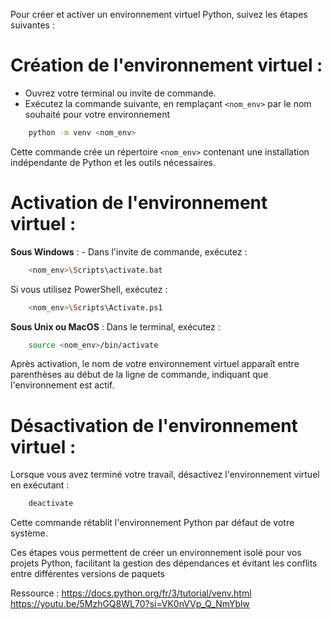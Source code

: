 Pour créer et activer un environnement virtuel Python, suivez les étapes suivantes :

#  **Création de l'environnement virtuel** :
    
- Ouvrez votre terminal ou invite de commande.
- Exécutez la commande suivante, en remplaçant `<nom_env>` par le nom souhaité pour votre environnement 
```bash
    python -m venv <nom_env>   
```
        
   Cette commande crée un répertoire `<nom_env>` contenant une installation indépendante de Python et les outils nécessaires.

# **Activation de l'environnement virtuel** :
    
 **Sous Windows** :
        - Dans l'invite de commande, exécutez :
            
```bash
    <nom_env>\Scripts\activate.bat
```
Si vous utilisez PowerShell, exécutez :
            
```bash
    <nom_env>\Scripts\Activate.ps1
```
            
**Sous Unix ou MacOS** :
Dans le terminal, exécutez :

```bash
    source <nom_env>/bin/activate
````
            
   Après activation, le nom de votre environnement virtuel apparaît entre parenthèses au début de la ligne de commande, indiquant que l'environnement est actif.  

# **Désactivation de l'environnement virtuel** :

 Lorsque vous avez terminé votre travail, désactivez l'environnement virtuel en exécutant :

```bash
    deactivate
```
        
Cette commande rétablit l'environnement Python par défaut de votre système.

Ces étapes vous permettent de créer un environnement isolé pour vos projets Python, facilitant la gestion des dépendances et évitant les conflits entre différentes versions de paquets

Ressource : 
https://docs.python.org/fr/3/tutorial/venv.html
https://youtu.be/5MzhGQ8WL70?si=VK0nVVp_Q_NmYblw



